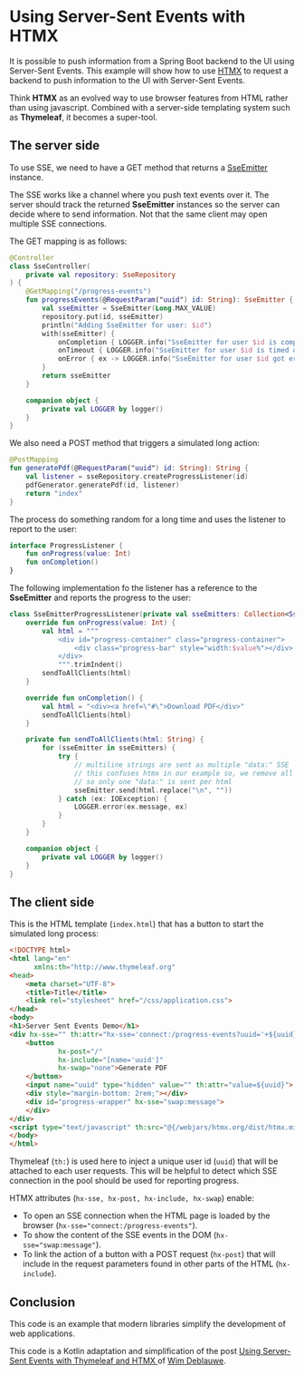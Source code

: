 # Using Server-Sent Events with HTMX

It is possible to push information from a Spring Boot backend to the UI using Server-Sent Events.
This example will show how to use [HTMX](https://htmx.org/) to request a backend to push information to the UI with
Server-Sent Events. 

Think **HTMX** as an evolved way to use browser features from HTML rather than using javascript.
Combined with a server-side templating system such as **Thymeleaf**, it becomes a super-tool.

## The server side

To use SSE, we need to have a GET method that returns
a [SseEmitter](https://docs.spring.io/spring-framework/docs/current/javadoc-api/org/springframework/web/servlet/mvc/method/annotation/SseEmitter.html)
instance.

The SSE works like a channel where you push text events over it. The server should track the returned **SseEmitter**
instances so the server can decide where to send information. Not that the same client may open multiple SSE
connections.

The GET mapping is as follows:

```kotlin
@Controller
class SseController(
    private val repository: SseRepository
) {
    @GetMapping("/progress-events")
    fun progressEvents(@RequestParam("uuid") id: String): SseEmitter {
        val sseEmitter = SseEmitter(Long.MAX_VALUE)
        repository.put(id, sseEmitter)
        println("Adding SseEmitter for user: $id")
        with(sseEmitter) {
            onCompletion { LOGGER.info("SseEmitter for user $id is completed") }
            onTimeout { LOGGER.info("SseEmitter for user $id is timed out") }
            onError { ex -> LOGGER.info("SseEmitter for user $id got error:", ex) }
        }
        return sseEmitter
    }

    companion object {
        private val LOGGER by logger()
    }
}
```

We also need a POST method that triggers a simulated long action:

```kotlin
@PostMapping
fun generatePdf(@RequestParam("uuid") id: String): String {
    val listener = sseRepository.createProgressListener(id)
    pdfGenerator.generatePdf(id, listener)
    return "index"
}
```

The process do something random for a long time and uses the listener to report to the user:

```kotlin
interface ProgressListener {
    fun onProgress(value: Int)
    fun onCompletion()
}
```

The following implementation fo the listener has a reference to the **SseEmitter** and reports the progress to the user:

```kotlin
class SseEmitterProgressListener(private val sseEmitters: Collection<SseEmitter>) : ProgressListener {
    override fun onProgress(value: Int) {
        val html = """
            <div id="progress-container" class="progress-container">
                <div class="progress-bar" style="width:$value%"></div>
            </div>
            """.trimIndent()
        sendToAllClients(html)
    }

    override fun onCompletion() {
        val html = "<div><a href=\"#\">Download PDF</div>"
        sendToAllClients(html)
    }

    private fun sendToAllClients(html: String) {
        for (sseEmitter in sseEmitters) {
            try {
                // multiline strings are sent as multiple "data:" SSE
                // this confuses htmx in our example so, we remove all newlines
                // so only one "data:" is sent per html
                sseEmitter.send(html.replace("\n", ""))
            } catch (ex: IOException) {
                LOGGER.error(ex.message, ex)
            }
        }
    }

    companion object {
        private val LOGGER by logger()
    }
}
```

## The client side

This is the HTML template (```index.html```) that has a button to start the simulated long process:

```html
<!DOCTYPE html>
<html lang="en"
      xmlns:th="http://www.thymeleaf.org"
<head>
    <meta charset="UTF-8">
    <title>Title</title>
    <link rel="stylesheet" href="/css/application.css">
</head>
<body>
<h1>Server Sent Events Demo</h1>
<div hx-sse="" th:attr="hx-sse='connect:/progress-events?uuid='+${uuid}">
    <button
            hx-post="/"
            hx-include="[name='uuid']"
            hx-swap="none">Generate PDF
    </button>
    <input name="uuid" type="hidden" value="" th:attr="value=${uuid}">
    <div style="margin-bottom: 2rem;"></div>
    <div id="progress-wrapper" hx-sse="swap:message">
    </div>
</div>
<script type="text/javascript" th:src="@{/webjars/htmx.org/dist/htmx.min.js}"></script>
</body>
</html>
```

Thymeleaf (```th:```) is used here to inject a unique user id (```uuid```) that will be attached to each user requests.
This will be helpful to detect which SSE connection in the pool should be used for reporting progress.

HTMX attributes (```hx-sse, hx-post, hx-include, hx-swap```) enable:

- To open an SSE connection when the HTML page is loaded by the browser (```hx-sse="connect:/progress-events"```).
- To show the content of the SSE events in the DOM (```hx-sse="swap:message"```).
- To link the action of a button with a POST request (```hx-post```) that will include in the request parameters found
  in other parts of the HTML (```hx-include```).

## Conclusion

This code is an example that modern libraries simplify the development of web applications.

This code is a Kotlin adaptation and simplification of the post [Using Server-Sent Events with Thymeleaf and HTMX
](https://www.wimdeblauwe.com/blog/2021/11/23/using-server-sent-events-with-thymeleaf-and-htmx/) of [Wim Deblauwe](https://www.wimdeblauwe.com/). 